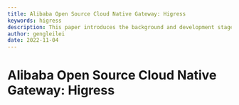 ```yaml
---
title: Alibaba Open Source Cloud Native Gateway: Higress
keywords: higress
description: This paper introduces the background and development stages of Higress
author: gengleilei
date: 2022-11-04
---
```


# Alibaba Open Source Cloud Native Gateway: Higress
